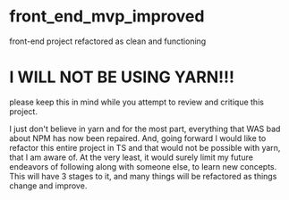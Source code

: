 # front_end_mvp_improved
front-end project refactored as clean and functioning

# I WILL NOT BE USING YARN!!!
please keep this in mind while you attempt to review and critique this project.

I just don't believe in yarn and for the most part, everything that WAS bad about NPM has now been repaired.
And, going forward I would like to refactor this entire project in TS and that would not be possible with yarn,
that I am aware of. At the very least, it would surely limit my future endeavors of following along with someone
else, to learn new concepts.
This will have 3 stages to it, and many things will be refactored as things change and improve.
